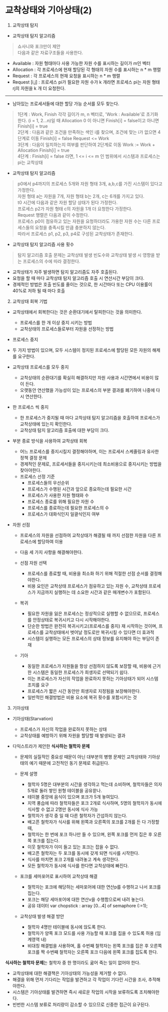 # 교착상태와 기아상태(2)

1. 교착상태 탐지
- 교착상태 탐지 알고리즘
> 쇼사니와 포크만이 제안  
다음과 같은 자료구조들을 사용한다.

- Available : 자원 형태마다 사용 가능한 자원 수를 표시하는 길이가 m인 벡터
- Allocation : 각 프로세스에 현재 할당된 각 형태의 자원 수를 표시하는 n * m 행렬
- Request : 각 프로세스의 현재 요청을 표시하는 n * m 행렬
- Request [i,j] : 프로세스 pi가 필요한 자원 수가 k 개라면 프로세스 pi는 자원 형태 rj의 자원을 k 개 더 요청한다.
---
- 남아있는 프로세서들에 대한 할당 가능 순서를 모두 찾는다.
> 1단계 : Work, Finish 각각 길이가 m, n 벡터로, 'Work : Available'로 초기화 한다. (i = 1, 2...n)일 때 Allocation 0 이 아니면 Finish[i] = false이고 아니면 Finish[i] = true  
2단계 : 다음과 같은 조건을 만족하는 색인 i를 찾으며, 조건에 맞는 i가 없으면 4단계로 이동 Finish[i] = false Request <= Work  
3단계 : 다음이 일치하는지 여부를 판단하여 2단계로 이동 Work := Work + Allocation Finish[i] = true  
4단계 : Finish[i] = false 라면, 1 <= i <= m 인 범위에서 시스템과 프로세스는 pi는 교착상태 

- 교착상태 탐지 알고리즘
> p0에서 p4까지의 프로세스 5개와 자원 형태 3개, a,b,c를 가진 시스템이 있다고 가정한다.  
자원 형태 a는 자원을 7개, 자원 형태 b는 2개, c는 6개를 가지고 있다.  
t0 시간에 다음과 같은 자원 할당 상태가 된다 가정한다.  
프로세스 p2가 자원 형태 c의 자원을 1개 더 요청한다 가정한다.  
Request 행렬은 다음과 같이 수정한다.  
프로세스 p0이 점유하고 있는 자원을 요청하더라도 가용한 자원 수는 다른 프로세스들의 요청을 충족시킬 만큼 충분하지 않는다.  
따라서 프로세스 p1, p2, p3, p4로 구성된 교착상태가 존재한다.

- 교착상태 탐지 알고리즘 사용 횟수
> 탐지 알고리즘 호출 문제는 교착상태 발생 빈도수와 교착상태 발생 시 영향을 받는 프로세스의 수에 따라 결정한다.
  - 교착상태가 자주 발생하면 탐지 알고리즘도 자주 호출된다.
  - 요청을 할 때 마다 교착상태 탐지 알고리즘 호출 시 연산시간 부담이 크다.
  - 경제적인 방법은 호출 빈도를 줄이는 것으로, 한 시간마다 또는 CPU 이용률이 40%로 저하 될 때 마다 호출 

2. 교착상태 회복 기법 
- 교착상태에서 회복한다는 것은 순환대기에서 탈피한다는 것을 의미한다.
  - 프로세스를 한 개 이상 중지 시키는 방법
  - 교착상태의 프로세스들로부터 자원을 선정하는 방법

- 프로세스 중지
 - 두 가지 방법이 있으며, 모두 시스템이 정지된 프로세스에 할당된 모든 자원의 해제를 요구한다.
 - 교착상태 프로세스를 모두 중지
   - 교착상태의 순환대기를 확실히 해결하지만 자원 사용과 시간면에서 비용이 많이 든다.
   - 오랫동안 연산했을 가능성이 있는 프로세스의 부분 결과를 폐기하여 나중에 다시 연산한다.

- 한 프로세스 씩 중지 
  - 한 프로세스가 중지될 때 마다 교착상태 탐지 알고리즘을 호출하여 프로세스가 교착상태에 있는지 확인한다.
  - 교착상태 탐지 알고리즘 호출에 대한 부담이 크다.

- 부분 종료 방식을 사용하여 교착상태 회복
  - 어느 프로세스를 중지시킬지 결정해야하며, 이는 프로세서 스케줄링과 유사한 정책 결정 문제
  - 경제적인 문제로, 프로세서들을 중지시키는데 최소비용으로 중지시키는 방법을 찾아야한다.
  - 프로세스 선정 기준
    - 프로세스들의 우선순위
    - 프로세스가 수행된 시간과 앞으로 종요하는데 필요한 시간
    - 프로세스가 사용한 자원 형태와 수 
    - 프로세스 종료를 위해 필요한 자원 수 
    - 프로세스를 종료하는데 필요한 프로세스의 수 
    - 프로세스가 대화식인지 일괄식인지 여부 

- 자원 선점
  - 프로세스의 자원을 선점하여 교착상태가 해결될 때 까지 선점한 자원을 다른 프로세스에 할당하여 이용 
  - 다음 세 가지 사항을 해결해야한다.
  - 선점 자원 선택
    - 프로세스를 종료할 때, 비용을 최소화 하기 위해 적절한 선점 순서를 결정해야한다.
    - 비용 요인은 교착상태 프로세스가 점유하고 있는 자원 수, 교착상태 프로세스가 지금까지 실행하는 데 소요한 시간과 같은 매개변수가 포함된다.

  - 복귀
    - 필요한 자원을 잃은 프로세스는 정상적으로 실행할 수 없으므로, 프로세스를 안정상태로 복귀시키고 다시 시작해야한다.
    - 단순한 방법은 완전히 복귀시키고(프로세스를 중지) 재 시작하는 것이며, 프로세스를 교착상태에서 벗어날 정도로만 복귀시킬 수 있다면 더 효과적
    - 시스템이 실행하는 모든 프로세스의 상태 정보를 유지해야 하는 부담이 존재

  - 기아
    - 동일한 프로세스가 자원들을 항상 선점하지 않도록 보장할 때, 비용에 근거한 시스템은 동일한 프로세스가 희생자로 선택되기 쉽다.
    - 이는 프로세스가 자신의 작업을 완료하지 못하는 기아상태가 되어 시스템 조치를 요구 
    - 프로세스가 짧은 시간 동안만 희생자로 지정됨을 보장해야한다.
    - 일반적인 해결방법은 비용 요소에 복귀 횟수를 포함시키는 것 

3. 기아상태
- 기아상태(Starvation)
  - 프로세스가 자신의 작업을 완료하지 못하는 상태
  - 교착상태를 예방하기 위해 자원을 할당할 때 발생되는 결과

- 다익스트라가 제안한 **식사하는 철학자 문제**
  - 문제의 실질적인 중요성 때문이 아닌 대부분의 병행 문제인 교착상태와 기아상태의 예기 때문에 고전적인 동기 문제로 취급된다.

  - 문제 설명
    - 철학자 5명은 대부분의 시간을 생각하고 먹는데 소비하며, 철학자들은 의자 5개로 둘러 쌓인 원형 테이블을 공유핟나.
    - 테이블 중앙에 음식이 있으며 포크가 5개 놓여있다.
    - 지역 풍습에 따라 철학자들은 포크 2개로 식사하며, 5명의 철학자가 동시에 식사할 수 없고 2명만 동시에 식사 가능
    - 철학자가 생각 중 일 때 다른 철학자가 간섭하지 않는다.
    - 배고픈 철학자가 식사를 위해 왼쪽과 오른쪽의 포크를 2개를 든 다 가정할 때,
    - 철학자는 한 번에 포크 하나만 들 수 있으며, 왼쪽 포크를 먼저 집은 후 오른쪽 포크를 집는다.
    - 이웃 철학자가 이미 들고 있는 포크는 잡을 수 없다.
    - 배고픈 철학자는 두 포크를 동시에 갖게 되면 식사를 시작한다.
    - 식사를 마치면 포크 2개를 내려놓고 계속 생각한다.
    - 모든 철학자가 동시에 식사를 한다면 교착상태에 빠진다.

  - 포크를 세마포어로 표시하여 교착상태 해결
    - 철학자는 포크에 해당하는 세마포어에 대한 연산p를 수행하고 나서 포크를 집는다.
    - 포크는 해당 세마포어에 대한 연산v을 수행함으로써 내려 놓는다.
    - 공유 데이터 var chopstick : array [0...4] of semaphore (:=1);

  - 교착상태 발생 해결 방안
    - 철학자 4명만 테이블에 동시에 앉도록 한다.
    - 철학자가 양쪽 포크 모드를 사용 가능할 때 포크를 집을 수 있도록 허용 (임계영역 내)
    - 비대칭 해결법을 사용하며, 홀 수번째 철학자는 왼쪽 포크를 집은 후 오른쪽 포크를 짝 수번째 철학자는 오른쪽 포크 다음에 왼쪽 포크를 집도록 한다.
  
 **식사하는 철학자 문제**는 철학자 중 한 명이라도 굶어 죽는 일이 없어야 한다.
  - 교착상태에 대한 해결책은 기아상태의 가능성을 제거할 수 없다.
  - 해결을 위해 먼저 기다리는 작업을 발견하고 각 작업이 기다린 시간을 조사, 추적해야한다.
  - 시스템은 기아상태를 발견하면 즉시 새로운 작업의 시작을 보류하도록 조치해야한다.
  - 빈번한 시스템 보류로 처리량이 감소할 수 있으므로 신중한 접근이 요구된다.

